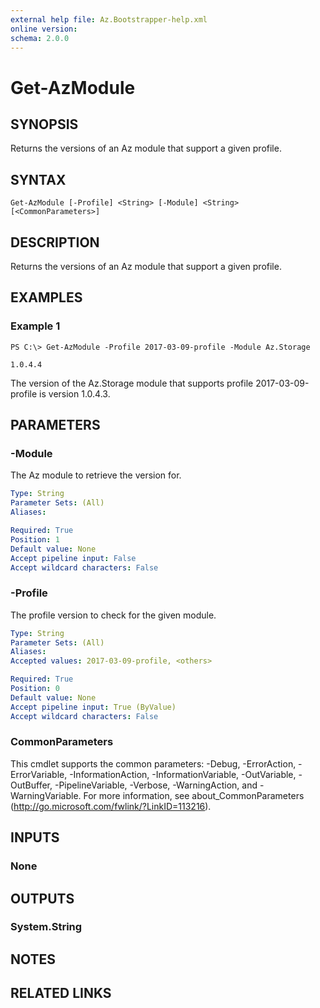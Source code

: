 ```yaml
---
external help file: Az.Bootstrapper-help.xml
online version: 
schema: 2.0.0
---
```


# Get-AzModule

## SYNOPSIS
Returns the versions of an Az module that support a given profile.

## SYNTAX

```
Get-AzModule [-Profile] <String> [-Module] <String> [<CommonParameters>]
```

## DESCRIPTION
Returns the versions of an Az module that support a given profile.

## EXAMPLES

### Example 1
```
PS C:\> Get-AzModule -Profile 2017-03-09-profile -Module Az.Storage

1.0.4.4
```

The version of the Az.Storage module that supports profile 2017-03-09-profile is version 1.0.4.3.

## PARAMETERS

### -Module
The Az module to retrieve the version for.

```yaml
Type: String
Parameter Sets: (All)
Aliases: 

Required: True
Position: 1
Default value: None
Accept pipeline input: False
Accept wildcard characters: False
```

### -Profile
The profile version to check for the given module.

```yaml
Type: String
Parameter Sets: (All)
Aliases: 
Accepted values: 2017-03-09-profile, <others>

Required: True
Position: 0
Default value: None
Accept pipeline input: True (ByValue)
Accept wildcard characters: False
```

### CommonParameters
This cmdlet supports the common parameters: -Debug, -ErrorAction, -ErrorVariable, -InformationAction, -InformationVariable, -OutVariable, -OutBuffer, -PipelineVariable, -Verbose, -WarningAction, and -WarningVariable. For more information, see about_CommonParameters (http://go.microsoft.com/fwlink/?LinkID=113216).

## INPUTS

### None

## OUTPUTS

### System.String

## NOTES

## RELATED LINKS

